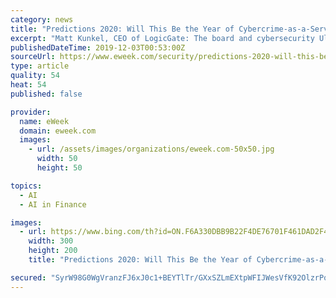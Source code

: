 ```yaml
---
category: news
title: "Predictions 2020: Will This Be the Year of Cybercrime-as-a-Service?"
excerpt: "Matt Kunkel, CEO of LogicGate: The board and cybersecurity Ultimately the board thinks about dollars and cents—both top line and bottom line financial ... as-a-service leveraging more advanced AI for offensive attacks then defenders have available to use. There is a solid chance we will find the use of more advanced AI and machine learning ..."
publishedDateTime: 2019-12-03T00:53:00Z
sourceUrl: https://www.eweek.com/security/predictions-2020-will-this-be-the-year-of-cybercrime-as-a-service
type: article
quality: 54
heat: 54
published: false

provider:
  name: eWeek
  domain: eweek.com
  images:
    - url: /assets/images/organizations/eweek.com-50x50.jpg
      width: 50
      height: 50

topics:
  - AI
  - AI in Finance

images:
  - url: https://www.bing.com/th?id=ON.F6A330DBB9B22F4DE76701F461DAD2F4
    width: 300
    height: 200
    title: "Predictions 2020: Will This Be the Year of Cybercrime-as-a-Service?"

secured: "SyrW98G0WgVranzFJ6xJ0c1+BEYTlTr/GXxSZLmEXtpWFIJWesVfK92OlzrPqmP5PQyAtjV7JnJgWOhaguHOIk/Zqhrj44UH7LzLvKpkkKa8zCmlglAjUhdSZro4PDLKPTnMZa482DEkv7Ehb3GdpNth59jYT2wArLqc8Wr5uZUlXQfoEWhmgSNBxGgmF+Qs770gbob4C5OvWJ/DjOqZhZC8iD/Pj0WhTt1yXfgHWCtozYXapYUp1gZFD1Ls0g5+P64iwHsh2moTQjH6hHrwsQ==;FffkvbwJBqPGe+yx8zJI1w=="
---
```


